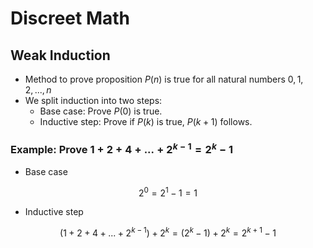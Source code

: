 # Discreet Math
## Weak Induction
* Method to prove proposition $P(n)$ is true for all natural numbers $0, 1, 2, ..., n$
* We split induction into two steps:
  * Base case: Prove $P(0)$ is true.
  * Inductive step: Prove if $P(k)$ is true, $P(k+1)$ follows.

### Example: Prove $1 + 2 + 4 + ... + 2^{k-1} = 2^k - 1$
* Base case
```math
2^0 = 2^1 - 1 = 1
```
* Inductive step
```math
(1 + 2 + 4 + ... + 2^{k-1}) + 2^k = (2^{k} - 1) + 2^k = 2^{k+1} - 1
```

